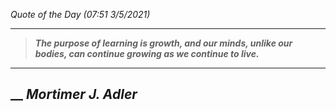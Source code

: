 _Quote of the Day (07:51 3/5/2021)_
___
>**_The purpose of learning is growth, and our minds, unlike our bodies, can continue growing as we continue to live._**
___
## __ **_Mortimer J. Adler_**